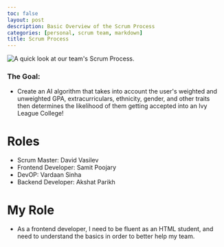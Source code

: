 ```yaml
---
toc: false
layout: post
description: Basic Overview of the Scrum Process
categories: [personal, scrum team, markdown]
title: Scrum Process
---
```


![]({{site.baseurl}}/images/diagram1.png "A quick look at our team's Scrum Process.")

### The Goal:
- Create an AI algorithm that takes into account the user's weighted and unweighted GPA, extracurriculars, ethnicity, gender, and other traits then determines the likelihood of them getting accepted into an Ivy League College!


# Roles
- Scrum Master: David Vasilev
- Frontend Developer: Samit Poojary
- DevOP: Vardaan Sinha
- Backend Developer: Akshat Parikh

# My Role
- As a frontend developer, I need to be fluent as an HTML student, and need to understand the basics in order to better help my team.